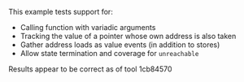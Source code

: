 This example tests support for:

* Calling function with variadic arguments
* Tracking the value of a pointer whose own address is also taken
* Gather address loads as value events (in addition to stores)
* Allow state termination and coverage for `unreachable`

Results appear to be correct as of tool 1cb84570
